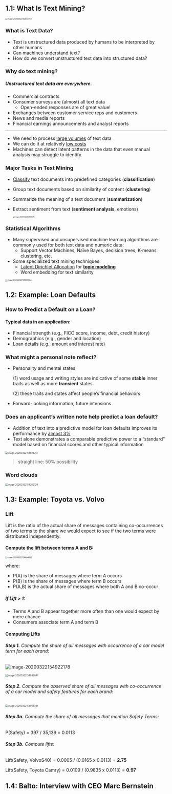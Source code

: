 ## 1.1: What Is Text Mining?

<img src="https://tva1.sinaimg.cn/large/00831rSTgy1gd34ffp7z9j30o20f8q3r.jpg" alt="image-20200322102640742" style="zoom: 40%;" />

### What is Text Data?

- Text is unstructured data produced by humans to be interpreted by other humans
- Can machines understand text?
- How do we convert unstructured text data into structured data?

### Why do text mining?

##### Unstructured text data are everywhere.

- Commercial contracts 
- Consumer surveys are (almost) all text data
  - Open-ended responses are of great value!
- Exchanges between customer service reps and customers
- News and media reports
- Financial earnings announcements and analyst reports

----------------

- We need to process <u>large volumes</u> of text data
- We can do it at relatively <u>low costs</u>
- Machines can detect latent patterns in the data that even manual analysis may struggle to identify

### Major Tasks in Text Mining

- <u>Classify</u> text documents into predefined categories (**classification**)

- Group text documents based on similarity of content (**clustering**)

- Summarize the meaning of a text document (**summarization**)

- Extract sentiment from text (**sentiment analysis**, emotions)

  <img src="https://tva1.sinaimg.cn/large/00831rSTgy1gd34oy5orij30g00a03z7.jpg" alt="image-20200322103558575" style="zoom: 33%;" /> 

### Statistical Algorithms

- Many supervised and unsupervised machine learning algorithms are commonly used for both text data and numeric data:
  - Support Vector Machines, Naïve Bayes, decision trees, K-means clustering, etc.
- Some specialized text mining techniques:
  - <u>Latent Dirichlet Allocation</u> for **<u>topic modeling</u>**
  - Word embedding for text similarity

<img src="https://tva1.sinaimg.cn/large/00831rSTgy1gd37euz539j30g80e8whh.jpg" alt="image-20200322121003984" style="zoom:40%;" /> 

## 1.2: Example: Loan Defaults

### How to Predict a Default on a Loan?

#### Typical data in an application:

- Financial strength (e.g., FICO score, income, debt, credit history)
- Demographics (e.g., gender and location)
- Loan details (e.g., amount and interest rate)

### What might a personal note reflect?

- Personality and mental states

  (1) word usage and writing styles are indicative of some **stable** inner traits as well as more **transient** states

  (2) these traits and states affect people’s financial behaviors

- Forward-looking information, future intensions

### Does an applicant’s written note help predict a loan default?

- Addition of text into a predictive model for loan defaults improves its performance by <u>almost 3%</u> 
- Text alone demonstrates a comparable predictive power to a “standard” model based on financial scores and other typical information

<img src="https://tva1.sinaimg.cn/large/00831rSTgy1gd3dfofys3j30im0ge40r.jpg" alt="image-20200322153826751" style="zoom:50%;" />

>  straight line: 50% possibility

### Word clouds

<img src="https://tva1.sinaimg.cn/large/00831rSTgy1gd3djfgyt1j31k50u04qd.jpg" alt="image-20200322154202129" style="zoom:50%;" />



## 1.3: Example: Toyota vs. Volvo

### Lift 

Lift is the ratio of the actual share of messages containing co-occurrences of two terms to the share we would expect to see if the two terms were distributed independently.

#### Compute the lift between terms A and B:

<img src="https://tva1.sinaimg.cn/large/00831rSTgy1gd3dpotkj5j30cs03awf3.jpg" alt="image-20200322154804650" style="zoom:40%;" />

where:

- P(A) is the share of messages where term A occurs
- P(B) is the share of messages where term B occurs
- P(A,B) is the actual share of messages where both A and B co-occur

##### If Lift > 1:

- Terms A and B appear together more often than one would expect by mere chance
- Consumers associate term A and term B

#### Computing Lifts

###### **Step 1.** Compute the share of all messages with occurrence of a car model term for each brand:

![image-20200322154922178](https://tva1.sinaimg.cn/large/00831rSTgy1gd3dr0zltnj30o0078mxu.jpg)

<img src="https://tva1.sinaimg.cn/large/00831rSTgy1gd3dr6xqe7j30ey086wf3.jpg" alt="image-20200322154932847" style="zoom:50%;" />

###### **Step 2.** Compute the observed share of all messages with co-occurrence of a car model and safety features for each brand:

<img src="https://tva1.sinaimg.cn/large/00831rSTgy1gd3drlcsyzj30fg060jrx.jpg" alt="image-20200322154956391" style="zoom:50%;" />

###### **Step 3a.** Compute the share of all messages that mention Safety Terms: 

P(Safety) = 397 / 35,139 = 0.0113

###### **Step 3b.** Compute lifts: 

Lift(Safety, VolvoS40) = 0.0005 / (0.0165 x 0.0113) = **2.75**

Lift(Safety, Toyota Camry) = 0.0109 / (0.9835 x 0.0113) = **0.97**

## 1.4: Balto: Interview with CEO Marc Bernstein

